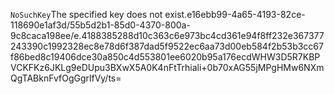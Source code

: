 <?xml version="1.0" encoding="UTF-8"?>
<Error><Code>NoSuchKey</Code><Message>The specified key does not exist.</Message><Key>e16ebb99-4a65-4193-82ce-118690e1af3d/55b5d2b1-85d0-4370-800a-9c8caca198ee/e.4188385288d10c363c6e973bc4cd361e94f8ff232e367377243390c1992328ec8e78d6f387dad5f9522ec6aa73d00eb584f2b53b3cc67f86bed8c19406dce30a850c4d553801ee6020b95a176ecd</Key><RequestId>WHW3D5R7KBPVCKFK</RequestId><HostId>z6JKLg9eDUpu3BXwX5A0K4nFtTrhiali+0b70xAG55jMPgHMw6NXmQgTABknFvfOgGgrlfVy/ts=</HostId></Error>